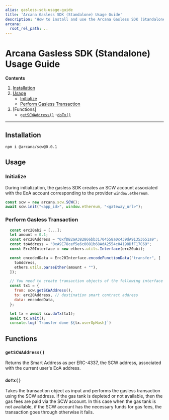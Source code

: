```yaml
---
alias: gasless-sdk-usage-guide
title: 'Arcana Gasless SDK (Standalone) Usage Guide'
description: 'How to install and use the Arcana Gasless SDK (Standalone) with sample code and references.'
arcana:
  root_rel_path: ..
---
```


<!--
Note, that this is a pure markdown file with no Mkdocs related tags or keywords. It is a copy 
of the file in the `auth` repo: https://github.com/arcana-network/auth/blob/main/usage.md
-->

# Arcana Gasless SDK (Standalone) Usage Guide

**Contents**

1. [Installation](#installation)
2. [Usage](#usage)
    - [Initialize](#initialize)
    - [Perform Gasless Transaction](#perform-gasless-transaction)
3. [Functions]
    - [`getSCWAddress()`](#getscwaddress)
    -[`doTx()`](#dotx)

---

## Installation

```
npm i @arcana/scw@0.0.1
```

## Usage

### Initialize

During initialization, the gasless SDK creates an SCW account associated with the EoA account corresponding to the provider `window.ethereum`.

```js
const scw = new arcana.scw.SCW();
await scw.init("<app_id>", window.ethereum, "<gateway_url>");
```

### Perform Gasless Transaction

```js
  const erc20abi = [...];
  let amount = 0.1;
  const erc20Address = "0xfDB2aA382866bb31704558a0c439dA91353651a9";
  const toAddress = "0xA9E78cef5e6c0081b68AdA2554c04198DfF17C69";
  const Erc20Interface = new ethers.utils.Interface(erc20abi);

  const encodedData = Erc20Interface.encodeFunctionData("transfer", [
    toAddress,
    ethers.utils.parseEther(amount + ""),
  ]);

  // You need to create transaction objects of the following interface
  const tx1 = {
    from: scw.getSCWAddress(),
    to: erc20Address, // destination smart contract address
    data: encodedData,
  };

  let tx = await scw.doTx(tx1);
  await tx.wait();
  console.log(`Transfer done ${tx.userOpHash}`)
```

## Functions

### `getSCWAddress()`

Returns the Smart Address as per ERC-4337, the SCW address, associated with the current user's EoA address.

### `doTx()`

Takes the transaction object as input and performs the gasless transaction using the SCW address.  If the gas tank is depleted or not available, then the gas fees are paid via the SCW account. In this case when the gas tank is not available, if the SCW account has the necessary funds for gas fees, the transaction goes through otherwise it fails.